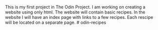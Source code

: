 This is my first project in The Odin Project. I am working on creating a website using only html. The website will contain basic recipes. In the website I will have an index page with links to a few recipes. Each rescipe will be located on a separate page. # odin-recipes